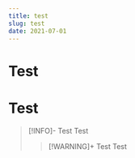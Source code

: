 ```yaml
---
title: test
slug: test
date: 2021-07-01
---
```


# Test

# Test

> [!INFO]- Test
> Test
>
> > [!WARNING]+ Test
> > Test